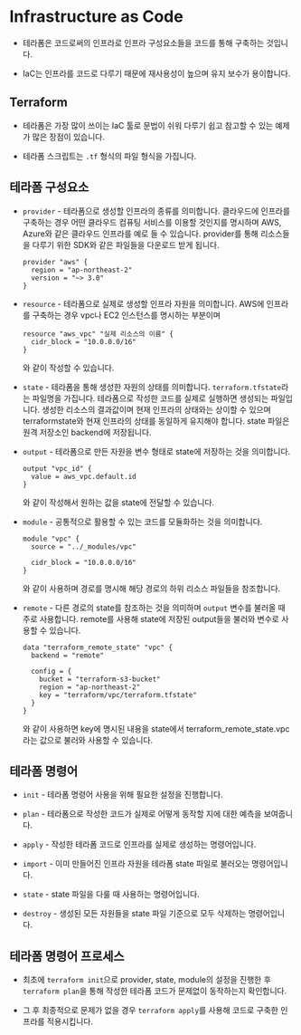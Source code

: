 # Infrastructure as Code

- 테라폼은 코드로써의 인프라로 인프라 구성요소들을 코드를 통해 구축하는 것입니다.

- IaC는 인프라를 코드로 다루기 때문에 재사용성이 높으며 유지 보수가 용이합니다.

## Terraform

- 테라폼은 가장 많이 쓰이는 IaC 툴로 문법이 쉬워 다루기 쉽고 참고할 수 있는 예제가 많은 장점이 있습니다.

- 테라폼 스크립트는 `.tf` 형식의 파일 형식을 가집니다.

## 테라폼 구성요소

- `provider` - 테라폼으로 생성할 인프라의 종류를 의미합니다. 클라우드에 인프라를 구축하는 경우 어떤 클라우드 컴퓨팅 서비스를 이용할 것인지를 명시하며 AWS, Azure와 같은 클라우드 인프라를 예로 들 수 있습니다. provider를 통해 리소스들을 다루기 위한 SDK와 같은 파일들을 다운로드 받게 됩니다.

  ```
  provider "aws" {
    region = "ap-northeast-2"
    version = "~> 3.0"
  }
  ```

- `resource` - 테라폼으로 실제로 생성할 인프라 자원을 의미합니다. AWS에 인프라를 구축하는 경우 vpc나 EC2 인스턴스를 명시하는 부분이며

  ```
  resource "aws_vpc" "실제 리소스의 이름" {
    cidr_block = "10.0.0.0/16"
  }
  ```

  와 같이 작성할 수 있습니다.

- `state` - 테라폼을 통해 생성한 자원의 상태를 의미합니다. `terraform.tfstate`라는 파일명을 가집니다. 테라폼으로 작성한 코드를 실제로 실행하면 생성되는 파일입니다. 생성한 리소스의 결과값이며 현재 인프라의 상태와는 상이할 수 있으며 terraformstate와 현재 인프라의 상태를 동일하게 유지해야 합니다. state 파일은 원격 저장소인 backend에 저장됩니다.

- `output` - 테라폼으로 만든 자원을 변수 형태로 state에 저장하는 것을 의미합니다.

  ```
  output "vpc_id" {
    value = aws_vpc.default.id
  }
  ```

  와 같이 작성해서 원하는 값을 state에 전달할 수 있습니다.

- `module` - 공통적으로 활용할 수 있는 코드를 모듈화하는 것을 의미합니다.

  ```
  module "vpc" {
    source = "../_modules/vpc"

    cidr_block = "10.0.0.0/16"
  }
  ```

  와 같이 사용하며 경로를 명시해 해당 경로의 하위 리소스 파일들을 참조합니다.

- `remote` - 다른 경로의 state를 참조하는 것을 의미하며 `output` 변수를 불러올 때 주로 사용합니다. remote를 사용해 state에 저장된 output들을 불러와 변수로 사용할 수 있습니다.

  ```
  data "terraform_remote_state" "vpc" {
    backend = "remote"

    config = {
      bucket = "terraform-s3-bucket"
      region = "ap-northeast-2"
      key = "terraform/vpc/terraform.tfstate"
    }
  }
  ```

  와 같이 사용하면 key에 명시된 내용을 state에서 terraform_remote_state.vpc라는 값으로 불러와 사용할 수 있습니다.

## 테라폼 명령어

- `init` - 테라폼 명령어 사용을 위해 필요한 설정을 진행합니다.

- `plan` - 테라폼으로 작성한 코드가 실제로 어떻게 동작할 지에 대한 예측을 보여줍니다.

- `apply` - 작성한 테라폼 코드로 인프라를 실제로 생성하는 명령어입니다.

- `import` - 이미 만들어진 인프라 자원을 테라폼 state 파일로 불러오는 명령어입니다.

- `state` - state 파일을 다룰 때 사용하는 명령어입니다.

- `destroy` - 생성된 모든 자원들을 state 파일 기준으로 모두 삭제하는 명령어입니다.

## 테라폼 명령어 프로세스

- 최초에 `terraform init`으로 provider, state, module의 설정을 진행한 후 `terraform plan`을 통해 작성한 테라폼 코드가 문제없이 동작하는지 확인합니다.

- 그 후 최종적으로 문제가 없을 경우 `terraform apply`를 사용해 코드로 구축한 인프라를 적용시킵니다.
